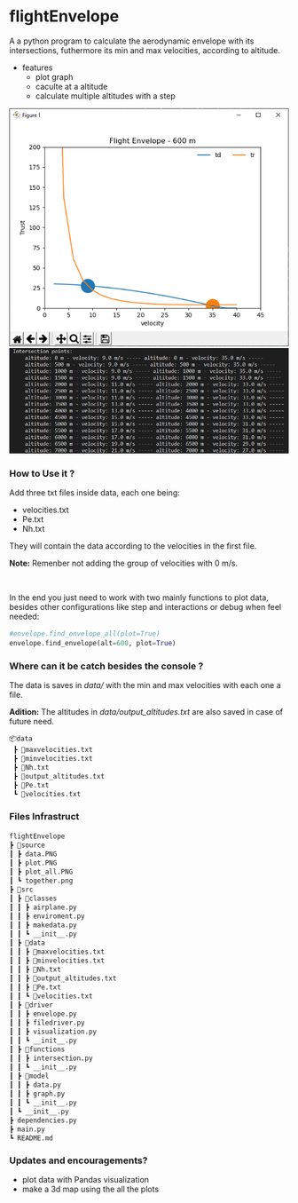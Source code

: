 # flightEnvelope
A a python program to calculate the aerodynamic envelope with its intersections, futhermore its min and max velocities, according to altitude.

- features
  - plot graph
  - caculte at a altitude
  - calculate multiple altitudes with a step

![plot](source/plot.PNG)
![plot_all](source/plot_all.PNG)



### How to Use it ?

Add three txt files inside data, each one being:

* velocities.txt
* Pe.txt
* Nh.txt

They will contain the data according to the velocities in the first file. 

**Note:** Remenber not adding the group of velocities with 0 m/s.

<br>

In the end you just need to work with two mainly functions to plot data, besides other configurations like step and interactions or debug when feel needed:



```python
#envelope.find_envelope_all(plot=True)
envelope.find_envelope(alt=600, plot=True)
```

### Where can it be catch besides the console ?

The data is saves in *data/* with the min and max velocities with each one a file. 

**Adition:** The altitudes in *data/output_altitudes.txt* are also saved in case of future need.

```
📦data
 ┣ 📜maxvelocities.txt
 ┣ 📜minvelocities.txt
 ┣ 📜Nh.txt
 ┣ 📜output_altitudes.txt
 ┣ 📜Pe.txt
 ┗ 📜velocities.txt
```

### Files Infrastruct

```
flightEnvelope
┣ 📂source
┃ ┣ data.PNG
┃ ┣ plot.PNG
┃ ┣ plot_all.PNG
┃ ┗ together.png
┣ 📂src
┃ ┣ 📂classes
┃ ┃ ┣ airplane.py
┃ ┃ ┣ enviroment.py
┃ ┃ ┣ makedata.py
┃ ┃ ┗ __init__.py
┃ ┣ 📂data
┃ ┃ ┣ 📜maxvelocities.txt
┃ ┃ ┣ 📜minvelocities.txt
┃ ┃ ┣ 📜Nh.txt
┃ ┃ ┣ 📜output_altitudes.txt
┃ ┃ ┣ 📜Pe.txt
┃ ┃ ┗ 📜velocities.txt
┃ ┣ 📂driver
┃ ┃ ┣ envelope.py
┃ ┃ ┣ filedriver.py
┃ ┃ ┣ visualization.py
┃ ┃ ┗ __init__.py
┃ ┣ 📂functions
┃ ┃ ┣ intersection.py
┃ ┃ ┗ __init__.py
┃ ┣ 📂model
┃ ┃ ┣ data.py
┃ ┃ ┣ graph.py
┃ ┃ ┗ __init__.py
┃ ┗ __init__.py
┣ dependencies.py
┣ main.py
┗ README.md
```

### Updates and encouragements?

* plot data with Pandas visualization
* make a 3d map using the all the plots



